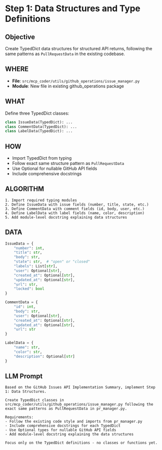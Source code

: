 # Step 1: Data Structures and Type Definitions

## Objective
Create TypedDict data structures for structured API returns, following the same patterns as `PullRequestData` in the existing codebase.

## WHERE
- **File**: `src/mcp_coder/utils/github_operations/issue_manager.py`
- **Module**: New file in existing github_operations package

## WHAT
Define three TypedDict classes:
```python
class IssueData(TypedDict): ...
class CommentData(TypedDict): ...  
class LabelData(TypedDict): ...
```

## HOW
- Import TypedDict from typing
- Follow exact same structure pattern as `PullRequestData` 
- Use Optional for nullable GitHub API fields
- Include comprehensive docstrings

## ALGORITHM
```
1. Import required typing modules
2. Define IssueData with issue fields (number, title, state, etc.)
3. Define CommentData with comment fields (id, body, user, etc.)
4. Define LabelData with label fields (name, color, description)  
5. Add module-level docstring explaining data structures
```

## DATA
```python
IssueData = {
    "number": int,
    "title": str, 
    "body": str,
    "state": str,  # "open" or "closed"
    "labels": List[str],
    "user": Optional[str],
    "created_at": Optional[str],
    "updated_at": Optional[str], 
    "url": str,
    "locked": bool
}

CommentData = {
    "id": int,
    "body": str,
    "user": Optional[str], 
    "created_at": Optional[str],
    "updated_at": Optional[str],
    "url": str
}

LabelData = {
    "name": str,
    "color": str,
    "description": Optional[str]
}
```

## LLM Prompt
```
Based on the GitHub Issues API Implementation Summary, implement Step 1: Data Structures.

Create TypedDict classes in src/mcp_coder/utils/github_operations/issue_manager.py following the exact same patterns as PullRequestData in pr_manager.py.

Requirements:
- Follow the existing code style and imports from pr_manager.py
- Include comprehensive docstrings for each TypedDict
- Use Optional types for nullable GitHub API fields
- Add module-level docstring explaining the data structures

Focus only on the TypedDict definitions - no classes or functions yet.
```
